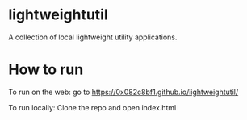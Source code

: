 # lightweightutil
A collection of local lightweight utility applications.

# How to run
To run on the web: go to https://0x082c8bf1.github.io/lightweightutil/

To run locally: Clone the repo and open index.html
